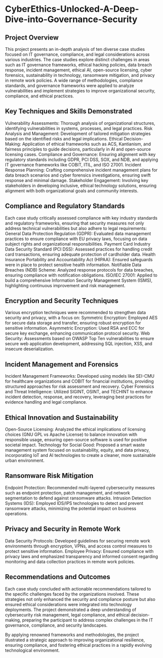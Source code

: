 # CyberEthics-Unlocked-A-Deep-Dive-into-Governance-Security

## Project Overview
This project presents an in-depth analysis of ten diverse case studies focused on IT governance, compliance, and legal considerations across various industries. The case studies explore distinct challenges in areas such as IT governance frameworks, ethical hacking policies, data breach response, incident management, ethical AI, open-source licensing, cyber forensics, sustainability in technology, ransomware mitigation, and privacy in remote work policies. A wide range of methodologies, compliance standards, and governance frameworks were applied to analyze vulnerabilities and implement strategies to improve organizational security, compliance, and ethical practices.

## Key Techniques and Skills Demonstrated
Vulnerability Assessments: Thorough analysis of organizational structures, identifying vulnerabilities in systems, processes, and legal practices.
Risk Analysis and Management: Development of tailored mitigation strategies based on the identified risks and legal implications.
Ethical Decision-Making: Application of ethical frameworks such as ACS, Kantianism, and fairness principles to guide decisions, particularly in AI and open-source licensing cases.
Compliance and Governance: Ensuring alignment with key regulatory standards including GDPR, PCI DSS, SOX, and NDB, and applying IT governance frameworks like COBIT, ITIL, and ISO 27001.
Incident Response Planning: Crafting comprehensive incident management plans for data breach scenarios and cyber forensics investigations, ensuring swift response and minimal damage.
Stakeholder Engagement: Involving key stakeholders in developing inclusive, ethical technology solutions, ensuring alignment with both organizational goals and community interests.

## Compliance and Regulatory Standards
Each case study critically assessed compliance with key industry standards and regulatory frameworks, ensuring that security measures not only address technical 
vulnerabilities but also adhere to legal requirements:
General Data Protection Regulation (GDPR): Evaluated data management practices to ensure compliance with EU privacy laws, focusing on data subject rights and organizational responsibilities.
Payment Card Industry Data Security Standard (PCI DSS): Assessed practices for handling credit card transactions, ensuring adequate protection of cardholder data.
Health Insurance Portability and Accountability Act (HIPAA): Ensured safeguards were in place to protect sensitive health information.
Notifiable Data Breaches (NDB) Scheme: Analyzed response protocols for data breaches, ensuring compliance with notification obligations.
ISO/IEC 27001: Applied to build a comprehensive Information Security Management System (ISMS), highlighting continuous improvement and risk management.

## Encryption and Security Techniques
Various encryption techniques were recommended to strengthen data security and privacy, with a focus on:
Symmetric Encryption: Employed AES for secure data storage and transfer, ensuring robust encryption for sensitive information.
Asymmetric Encryption: Used RSA and ECC for secure key exchange, enhancing communication protocol security.
Web Security: Assessments based on OWASP Top Ten vulnerabilities to ensure secure web application development, addressing SQL injection, XSS, and insecure deserialization.

## Incident Management and Forensics
Incident Management Frameworks: Developed using models like SEI-CMU for healthcare organizations and COBIT for financial institutions, providing structured approaches for risk assessment and recovery.
Cyber Forensics and Threat Intelligence: Utilized SIGINT, OSINT, and TECHINT to enhance incident detection, response, and recovery, leveraging best practices for evidence handling and legal compliance.

## Ethical Innovation and Sustainability
Open-Source Licensing: Analyzed the ethical implications of licensing choices (GNU GPL vs Apache License) to balance innovation with responsible usage, ensuring open-source software is used for positive societal impact.
Technology for Social Good: Proposed a smart waste management system focused on sustainability, equity, and data privacy, incorporating IoT and AI technologies to create a cleaner, more sustainable urban environment.

## Ransomware Risk Mitigation
Endpoint Protection: Recommended multi-layered cybersecurity measures such as endpoint protection, patch management, and network segmentation to defend against ransomware attacks.
Intrusion Detection Systems (IDS): Employed IDS/IPS technologies to detect and prevent ransomware attacks, minimizing the potential impact on business operations.

## Privacy and Security in Remote Work
Data Security Protocols: Developed guidelines for securing remote work environments through encryption, VPNs, and access control measures to protect sensitive information.
Employee Privacy: Ensured compliance with privacy laws and emphasized transparency and informed consent regarding monitoring and data collection practices in remote work policies.

## Recommendations and Outcomes
Each case study concluded with actionable recommendations tailored to the specific challenges faced by the organizations involved. These strategies not only enhanced the security and compliance posture but also ensured ethical considerations were integrated into technology deployments. The project demonstrated a deep understanding of cybersecurity risk management, legal compliance, and ethical decision-making, preparing the participant to address complex challenges in the IT governance, compliance, and security landscapes.

By applying renowned frameworks and methodologies, the project illustrated a strategic approach to improving organizational resilience, ensuring compliance, and fostering ethical practices in a rapidly evolving technological environment.
